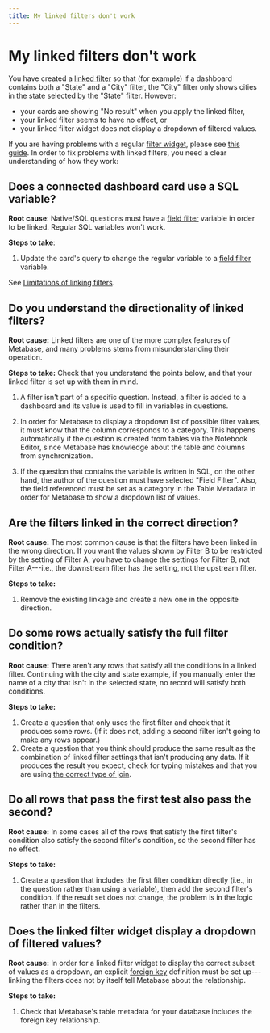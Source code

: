 ```yaml
---
title: My linked filters don't work
---
```


# My linked filters don't work

You have created a [linked filter][linked-filter-gloss] so that (for example) if a dashboard contains both a "State" and a "City" filter, the "City" filter only shows cities in the state selected by the "State" filter. However:

- your cards are showing "No result" when you apply the linked filter,
- your linked filter seems to have no effect, or
- your linked filter widget does not display a dropdown of filtered values.

If you are having problems with a regular [filter widget][filter-widget-gloss], please see [this guide](./filters.md). In order to fix problems with linked filters, you need a clear understanding of how they work:

## Does a connected dashboard card use a SQL variable?

**Root cause**: Native/SQL questions must have a [field filter](../questions/native-editor/sql-parameters.md#the-field-filter-variable-type) variable in order to be linked. Regular SQL variables won't work.

**Steps to take**:

1. Update the card's query to change the regular variable to a [field filter](../questions/native-editor/sql-parameters.md#the-field-filter-variable-type) variable.

See [Limitations of linking filters](../dashboards/linked-filters.md#limitations-of-linked-filters).

## Do you understand the directionality of linked filters?

**Root cause:** Linked filters are one of the more complex features of Metabase, and many problems stems from misunderstanding their operation.

**Steps to take:** Check that you understand the points below, and that your linked filter is set up with them in mind.

1. A filter isn't part of a specific question. Instead, a filter is added to a dashboard and its value is used to fill in variables in questions.

2. In order for Metabase to display a dropdown list of possible filter values, it must know that the column corresponds to a category. This happens automatically if the question is created from tables via the Notebook Editor, since Metabase has knowledge about the table and columns from synchronization.

3. If the question that contains the variable is written in SQL, on the other hand, the author of the question must have selected "Field Filter". Also, the field referenced must be set as a category in the Table Metadata in order for Metabase to show a dropdown list of values.

## Are the filters linked in the correct direction?

**Root cause:** The most common cause is that the filters have been linked in the wrong direction. If you want the values shown by Filter B to be restricted by the setting of Filter A, you have to change the settings for Filter B, not Filter A---i.e., the downstream filter has the setting, not the upstream filter.

**Steps to take:**

1. Remove the existing linkage and create a new one in the opposite direction.

## Do some rows actually satisfy the full filter condition?

**Root cause:** There aren't any rows that satisfy all the conditions in a linked filter. Continuing with the city and state example, if you manually enter the name of a city that isn't in the selected state, no record will satisfy both conditions.

**Steps to take:**

1. Create a question that only uses the first filter and check that it produces some rows. (If it does not, adding a second filter isn't going to make any rows appear.)
2. Create a question that you think should produce the same result as the combination of linked filter settings that isn't producing any data. If it produces the result you expect, check for typing mistakes and that you are using [the correct type of join][join-types].

## Do all rows that pass the first test also pass the second?

**Root cause:** In some cases all of the rows that satisfy the first filter's condition also satisfy the second filter's condition, so the second filter has no effect.

**Steps to take:**

1. Create a question that includes the first filter condition directly (i.e., in the question rather than using a variable), then add the second filter's condition. If the result set does not change, the problem is in the logic rather than in the filters.

## Does the linked filter widget display a dropdown of filtered values?

**Root cause:** In order for a linked filter widget to display the correct subset of values as a dropdown, an explicit [foreign key][foreign-key-gloss] definition must be set up---linking the filters does not by itself tell Metabase about the relationship.

**Steps to take:**

1. Check that Metabase's table metadata for your database includes the foreign key relationship.

[filter-widget-gloss]: https://www.metabase.com/glossary/filter-widget
[foreign-key-gloss]: https://www.metabase.com/glossary/foreign-key
[join-types]: https://www.metabase.com/learn/grow-your-data-skills/learn-sql/working-with-sql/sql-join-types
[learn-linking]: https://www.metabase.com/learn/metabase-basics/querying-and-dashboards/dashboards/linking-filters.html
[linked-filter-gloss]: https://www.metabase.com/glossary/linked-filter
